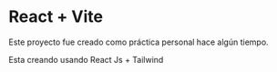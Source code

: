 # React + Vite

Este proyecto fue creado como práctica personal hace algún tiempo.

Esta creando usando React Js + Tailwind
